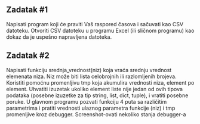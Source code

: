 ## Zadatak #1

Napisati program koji će praviti Vaš raspored časova i sačuvati kao CSV datoteku.
Otvoriti CSV datoteku u programu Excel (ili sličnom programu) kao dokaz da je uspešno
napravljena datoteka.

## Zadatak #2
Napisati funkciju srednja_vrednost(niz) koja vraća srednju vrednost elemenata niza. Niz
može biti lista celobrojnih ili razlomljenih brojeva. Koristiti pomoćnu promenljivu tmp koja
akumulira vrednosti niza, element po element.
Uhvatiti izuzetak ukoliko element liste nije jedan od ovih tipova podataka (posebne izuzetke
za tip string, list, dict, tuple), i vratiti posebne poruke.
U glavnom programu pozvati funkciju 4 puta sa različitim parametrima i pratiti vrednosti
ulaznog parametra funkcije (niz) i tmp promenljive kroz debugger.
Screenshot-ovati nekoliko stanja debugger-a